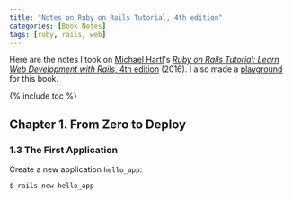 ```yaml
---
title: "Notes on Ruby on Rails Tutorial, 4th edition"
categories: [Book Notes]
tags: [ruby, rails, web]
---
```


Here are the notes I took on [Michael Hartl](https://www.michaelhartl.com/)'s [*Ruby on Rails Tutorial: Learn Web Development with Rails*, 4th edition](https://www.amazon.com/dp/0134598628) (2016). I also made a [playground](https://github.com/alxddh/Ruby-on-Rails-Tutorial-4e) for this book.

{% include toc %}

## Chapter 1. From Zero to Deploy

### 1.3 The First Application

Create a new application `hello_app`:

```bash
$ rails new hello_app
```